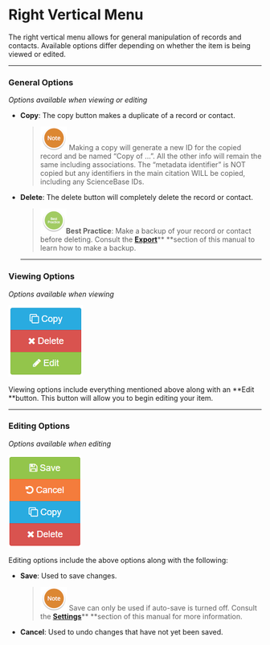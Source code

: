 # Right Vertical Menu

The right vertical menu allows for general manipulation of records and contacts. Available options differ depending on whether the item is being viewed or edited.

---

### General Options

_Options available when viewing or editing_

* **Copy**: The copy button makes a duplicate of a record or contact.
  > ![](/assets/NoteSmall.png) Making a copy will generate a new ID for the copied record and be named “Copy of …”. All the other info will remain the same including associations. The “metadata identifier” is NOT copied but any identifiers in the main citation WILL be copied, including any ScienceBase IDs.
* **Delete**: The delete button will completely delete the record or contact.

  > ![](/assets/BestPracticeSmall.png)**Best Practice**: Make a backup of your record or contact before deleting. Consult the [**Export**](/export.md)** **section of this manual to learn how to make a backup.

  ---

### Viewing Options

_Options available when viewing_

![](/assets/Right_Vertical_Menu_View.png)

Viewing options include everything mentioned above along with an **Edit **button. This button will allow you to begin editing your item.

---

### Editing Options

_Options available when editing_

![](/assets/Right_Vertical_Menu_Edit.png)

Editing options include the above options along with the following:

* **Save**: Used to save changes. 
  > ![](/assets/NoteSmall.png) Save can only be used if auto-save is turned off. Consult the [**Settings**](/settings.md)** **section of this manual for more information.
* **Cancel**: Used to undo changes that have not yet been saved.



